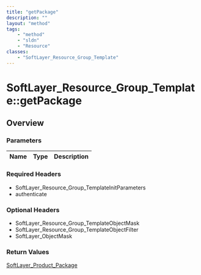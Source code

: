 ```yaml
---
title: "getPackage"
description: ""
layout: "method"
tags:
    - "method"
    - "sldn"
    - "Resource"
classes:
    - "SoftLayer_Resource_Group_Template"
---
```

# SoftLayer_Resource_Group_Template::getPackage
## Overview 


### Parameters 
|Name | Type | Description |
| --- | --- | --- |


### Required Headers
* SoftLayer_Resource_Group_TemplateInitParameters
* authenticate

### Optional Headers
* SoftLayer_Resource_Group_TemplateObjectMask
* SoftLayer_Resource_Group_TemplateObjectFilter
* SoftLayer_ObjectMask

### Return Values
<a href='/reference/datatypes/SoftLayer_Product_Package'>SoftLayer_Product_Package </a>

